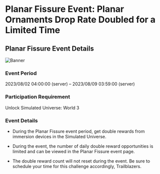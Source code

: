 # Planar Fissure Event: Planar Ornaments Drop Rate Doubled for a Limited Time
## Planar Fissure Event Details
![Banner](https://sdk.hoyoverse.com/upload/ann/2023/06/29/9d378e12a5b9f4685446d59593ae318b_1975675089758122812.png)

### Event Period

2023/08/02 04:00:00 (server) – 2023/08/09 03:59:00 (server)

### Participation Requirement

Unlock Simulated Universe: World 3

### Event Details

- During the Planar Fissure event period, get double rewards from immersion devices in the Simulated Universe.

- During the event, the number of daily double reward opportunities is limited and can be viewed in the Planar Fissure event page.

- The double reward count will not reset during the event. Be sure to schedule your time for this challenge accordingly, Trailblazers.
